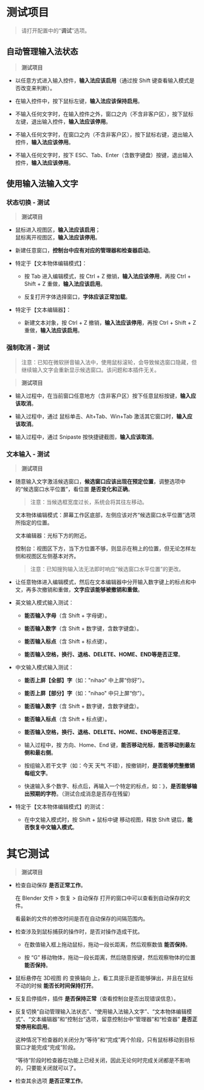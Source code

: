 # 测试项目

> 请打开配置中的“**调试**”选项。

## 自动管理输入法状态

> **测试项目**

- 以任意方式进入输入控件，**输入法应该启用**（通过按 Shift 键查看输入模式是否改变来判断）。

- 在输入控件中，按下鼠标左键，**输入法应该保持启用**。

- 不输入任何文字时，在输入控件之外，窗口之内（不含非客户区），按下鼠标左键，退出输入控件，**输入法应该停用**。

- 不输入任何文字时，在窗口之内（不含非客户区），按下鼠标右键，退出输入控件，**输入法应该停用**。

- 不输入任何文字时，按下 ESC、Tab、Enter（含数字键盘）按键，退出输入控件，**输入法应该停用**。

## 使用输入法输入文字

### 状态切换 - 测试

> **测试项目**

- 鼠标进入视图区，**输入法应该启用**；<br/>鼠标离开视图区，**输入法应该停用**。

- 新建任意窗口，**控制台中应有对应的管理器和检查器启动**。

- 特定于【文本物体编辑模式】：

  - 按 Tab 进入编辑模式，按 Ctrl + Z 撤销，**输入法应该停用**，再按 Ctrl + Shift + Z 重做，**输入法应该启用**。

  - 反复打开字体选择窗口，**字体应该正常加载**。

- 特定于【文本编辑器】：

  - 新建文本对象，按 Ctrl + Z 撤销，**输入法应该停用**，再按 Ctrl + Shift + Z 重做，**输入法应该启用**。

### 强制取消 - 测试

> 注意：已知在微软拼音输入法中，使用鼠标滚轮，会导致候选窗口隐藏，但继续输入文字会重新显示候选窗口。该问题和本插件无关。

> **测试项目**

- 输入过程中，在当前窗口任意地方（含非客户区）按下任意鼠标按键，**输入应该取消**。

- 输入过程中，通过 鼠标单击、Alt+Tab、Win+Tab 激活其它窗口时，**输入应该取消**。

- 输入过程中，通过 Snipaste 按快捷键截图，**输入应该取消**。

### 文本输入 - 测试

> **测试项目**

- 随意输入文字激活候选窗口，**候选窗口应该出现在预定位置**，调整选项中的“候选窗口水平位置”，看位置 **是否变化和正确**。

  > 注意：当候选框宽度过长，系统会将其往左移动。

  文本物体编辑模式：屏幕工作区底部，左侧应该对齐“候选窗口水平位置”选项所指定的位置。

  文本编辑器：光标下方的附近。

  控制台：视图区下方，当下方位置不够，则显示在稍上的位置，但无论怎样左侧和视图区左侧基本对齐。

  > 注意：已知搜狗输入法无法即时响应“候选窗口水平位置”的更改。

- 让任意物体进入编辑模式，然后在文本编辑器中分开输入数字键上的标点和中文，再多次撤销和重做，**文字应该能够被撤销和重做**。

- 英文输入模式输入测试：

  - **能否输入字母**（含 Shift + 字母键）。

  - **能否输入数字**（含 Shift + 数字键，含数字键盘）。

  - **能否输入标点**（含 Shift + 标点键）。

  - **能否输入空格，换行、退格、DELETE、HOME、END等是否正常**。

- 中文输入模式输入测试：

  - **能否上屏【全部】字**（如："nihao" 中上屏“你好”）。

  - **能否上屏【部分】字**（如："nihao" 中只上屏“你”）。

  - **能否输入数字**（含 Shift + 数字键，含数字键盘）。

  - **能否输入标点**（含 Shift + 标点键）。

  - **能否输入空格，换行、退格、DELETE、HOME、END等是否正常**。

  - 输入过程中，按 方向、Home、End 键，**能否移动光标**，**能否移动到最左侧和最右侧**。

  - 按组输入若干文字（如：今天 天气 不错），按撤销时，**是否能够完整撤销每组文字**。

  - 快速输入多个数字、标点后，再输入一个特定的标点，如：》，**是否能够输出预期的字符**。（测试合成消息是否存在残留）

- 特定于【文本物体编辑模式】的测试：

  - 在中文输入模式时，按 Shift + 鼠标中键 移动视图，释放 Shift 键后，**能否恢复中文输入模式**。

# 其它测试

> **测试项目**

- 检查自动保存 **是否正常工作**。

  在 Blender 文件 > 恢复 > 自动保存 打开的窗口中可以查看到自动保存的文件。

  看最新的文件的修改时间是否在自动保存的间隔范围内。

- 检查涉及到鼠标捕获的操作时，是否对操作造成干扰。

    - 在数值输入框上拖动鼠标，拖动一段长距离，然后观察数值 **能否保持**。

    - 按 “G” 移动物体，拖动一段长距离，然后随意按键，然后观察物体的位置 **能否保持**。

- 鼠标悬停在 3D视图 的 变换轴向 上，看工具提示是否能够弹出，并且在鼠标不动的时候 **能否长时间保持打开**。

- 反复启停插件，插件 **是否保持正常**（查看控制台是否出现错误信息）。

- 反复切换“自动管理输入法状态”、“使用输入法输入文字”、“文本物体编辑模式”、“文本编辑器”和“控制台”选项，留意控制台中“管理器”和“检查器” **是否正常停用和启用**。

  这种情况下检查器的关闭分为“等待”和“完成”两个阶段，只有鼠标移动到目标窗口才能完成“完成”阶段。

  “等待”阶段时检查器在功能上已经关闭，因此无论何时完成关闭都是不影响的，只要能关闭就可以了。

- 检查其余选项 **是否正常工作**。
